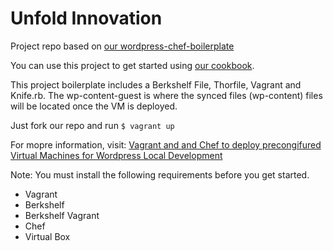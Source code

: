 Unfold Innovation
==========================

Project repo based on [our wordpress-chef-boilerplate](https://github.com/Design-Collective/wordpress-chef-boilerplate)

You can use this project to get started using [our cookbook](https://github.com/Design-Collective/wordpress-cookbook1/blob/master/README.md). 

This project boilerplate includes a Berkshelf File, Thorfile, Vagrant and Knife.rb. The wp-content-guest is where the synced files (wp-content) files will be located once the VM is deployed.

Just fork our repo and run 
`$ vagrant up`

For mopre information, visit: 
[Vagrant and and Chef to deploy precongifured Virtual Machines for Wordpress Local Development](http://www.designcollective.io/blogs/preconfigured-wordpress-vm-via-chef-vagrant-berkshelf)

Note: You must install the following requirements before you get started.

* Vagrant
* Berkshelf
* Berkshelf Vagrant
* Chef
* Virtual Box

